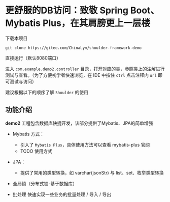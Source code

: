 # 更舒服的DB访问：致敬 Spring Boot、Mybatis Plus，在其肩膀更上一层楼

下载本项目

```
git clone https://gitee.com/ChinaLym/shoulder-framework-demo
```

直接运行（默认8080端口）

进入 `com.example.demo2.controller` 目录，打开对应的类，参照类上的注解进行测试与查看。（为了方便初学者快速浏览，在 IDE 中按住 `ctrl` 点击注释内 `url` 即可测试与访问）

建议根据以下的顺序了解 `Shoulder` 的使用

## 功能介绍

**demo2** 工程包含数据库快捷开发，该部分提供了Mybatis、JPA的简单增强

- Mybatis 方式：
    - 引入了 `Mybatis Plus`，具体使用方法可以查看 mybatis-plus 官网
    - TODO 使用方式
- JPA：
    - 提供了常用的类型转换，如 varchar(jsonStr) 与 list、set、枚举类型转换

- 全局锁（分布式锁-基于数据库）

- 批处理
    快速实现一些业务的批量处理 / 导入 / 导出
